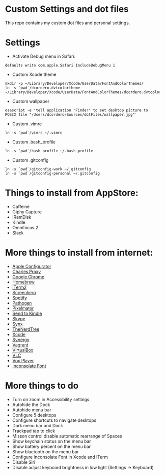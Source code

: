 # Custom Settings and dot files

This repo contains my custom dot files and personal settings.
 
# Settings

* Activate Debug menu in Safari:
```
defaults write com.apple.Safari IncludeDebugMenu 1
```

* Custom Xcode theme
```
mkdir -p ~/Library/Developer/Xcode/UserData/FontAndColorThemes/
ln -s `pwd`/dcordero.dvtcolortheme ~/Library/Developer/Xcode/UserData/FontAndColorThemes/dcordero.dvtcolortheme
```

* Custom wallpaper
```
osascript -e 'tell application "Finder" to set desktop picture to POSIX file "/Users/dcordero/Sources/dotFiles/wallpaper.jpg"'
```

* Custom .vimrc
```
ln -s `pwd`/vimrc ~/.vimrc
```

* Custom .bash_profile
```
ln -s `pwd`/bash_profile ~/.bash_profile
```

* Custom .gitconfig
```
ln -s `pwd`/gitconfig-work ~/.gitconfig
ln -s `pwd`/gitconfig-personal ~/.gitconfig
```

# Things to install from AppStore:

* Caffeine
* Giphy Capture
* iRamDisk
* Kindle
* Omnifocus 2
* Slack

# More things to install from internet:

* [Apple Configurator](https://developer.apple.com)
* [Charles Proxy](https://www.charlesproxy.com)
* [Google Chrome](https://www.google.com/chrome/)
* [Homebrew](http://brew.sh)
* [iTerm2](https://www.iterm2.com)
* [Screenhero](https://screenhero.com)
* [Spotify](https://www.spotify.com)
* [Pathogen](https://github.com/tpope/vim-pathogen)
* [Pixelmator](http://www.pixelmator.com)
* [Send to Kindle](https://www.amazon.com/gp/sendtokindle/mac)
* [Skype](https://www.skype.com/en/)
* [Synx](https://github.com/venmo/synx)
* [TheNerdTree](http://vimawesome.com/plugin/nerdtree-red)
* [Xcode](https://developer.apple.com)
* [Synergy](http://symless.com/synergy/)
* [Vagrant](https://www.vagrantup.com/downloads.html)
* [VirtualBox](https://www.virtualbox.org/wiki/Downloads)
* [VLC](http://www.videolan.org/vlc/index.html)
* [Vox Player](http://coppertino.com)
* [Inconsolate Font](https://fonts.google.com/specimen/Inconsolata)

# More things to do

* Turn on zoom in Accessibility settings
* Autohide the Dock
* Autohide menu bar
* Configure 5 desktops
* Configure shortcuts to navigate desktops
* Dark menu bar and Dock
* Trackpad tap to click
* Misson control disable automatic rearrange of Spaces
* Show keychain status on the menu bar
* Show battery percent on the menu bar
* Show bluetooth on the menu bar
* Configure Inconsolate Font in Xcode and iTerm
* Disable Siri
* Disable adjust keyboard brightness in low light (Settings -> Keyboard)

